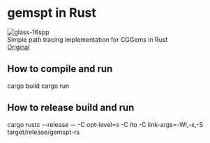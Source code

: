 # gemspt in Rust
![glass-16spp](https://user-images.githubusercontent.com/18138131/36441739-dadea2a6-16b6-11e8-8fef-af541afd9722.png)  
Simple path tracing implementation for CGGems in Rust  
[Original](https://github.com/githole/gemspt)  

## How to compile and run
cargo build
cargo run

## How to release build and run
cargo rustc --release -- -C opt-level=s -C lto -C link-args=-Wl,-x,-S
target/release/gemspt-rs

